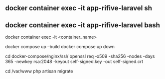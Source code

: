 ## docker container exec -it app-rifive-laravel sh
## docker container exec -it app-rifive-laravel bash

docker container exec -it <container_name> <command>


docker compose up –build
docker compose up down


cd docker-compose/nginx/ssl/
openssl req -x509 -sha256 -nodes -days 365 -newkey rsa:2048 -keyout self-signed.key -out self-signed.crt

cd /var/www
php artisan migrate
